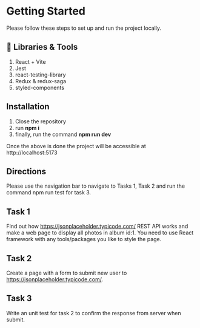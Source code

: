 # Getting Started

Please follow these steps to set up and run the project locally.

## 🧰 Libraries & Tools

1. React + Vite
2. Jest
3. react-testing-library
4. Redux & redux-saga
5. styled-components

## Installation

1. Close the repository
2. run **npm i**
3. finally, run the command **npm run dev**

Once the above is done the project will be accessible at http://localhost:5173

## Directions

Please use the navigation bar to navigate to Tasks 1, Task 2 and run the command npm run test for task 3.

## Task 1

Find out how https://jsonplaceholder.typicode.com/ REST API works and make a web page to display all photos in album id:1. You need to use React framework with any tools/packages you like to style the page.

## Task 2

Create a page with a form to submit new user to https://jsonplaceholder.typicode.com/.

## Task 3

Write an unit test for task 2 to confirm the response from server when submit.
